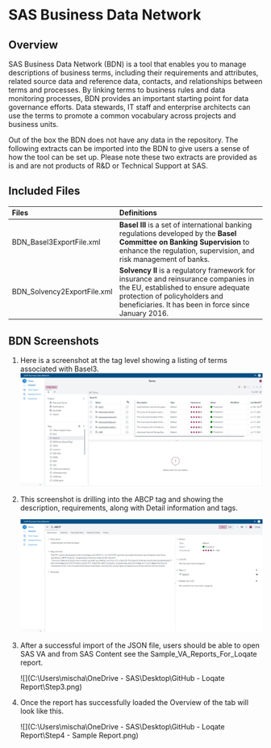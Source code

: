 # SAS Business Data Network 

## Overview

SAS Business Data Network (BDN) is a tool that enables you to manage descriptions of business terms, including their requirements and attributes, related source data and reference data, contacts, and relationships between terms and processes. By linking terms to business rules and data monitoring processes, BDN provides an important starting point for data governance efforts. Data stewards, IT staff and enterprise architects can use the terms to promote a common vocabulary across projects and business units.

Out of the box the BDN does not have any data in the repository.  The following extracts can be imported into the BDN to give users a sense of how the tool can be set up.  Please note these two extracts are provided as is and are not products of R&D or Technical Support at SAS.

## Included Files

| Files                       | Definitions                                                  |
| :-------------------------- | :----------------------------------------------------------- |
| BDN_Basel3ExportFile.xml    | **Basel III** is a set of international banking regulations developed by the **Basel Committee on Banking Supervision** to enhance the regulation, supervision, and risk management of banks. |
| BDN_Solvency2ExportFile.xml | **Solvency II** is a regulatory framework for insurance and reinsurance companies in the EU, established to ensure adequate protection of policyholders and beneficiaries. It has been in force since January 2016. |

## BDN Screenshots

1. Here is a screenshot at the tag level showing a listing of terms associated with Basel3.
    ![](images\BDN1.jpg)

2. This screenshot is drilling into the ABCP tag and showing the description, requirements, along with Detail information and tags.

    ![](images\BDN2.jpg)
    
3. After a successful import of the JSON file, users should be able to open SAS VA and from SAS Content see the Sample_VA_Reports_For_Loqate report.

    ![](C:\Users\mischa\OneDrive - SAS\Desktop\GitHub - Loqate Report\Step3.png)
    
4. Once the report has successfully loaded the Overview of the tab will look like this.

    ![](C:\Users\mischa\OneDrive - SAS\Desktop\GitHub - Loqate Report\Step4 - Sample Report.png)






